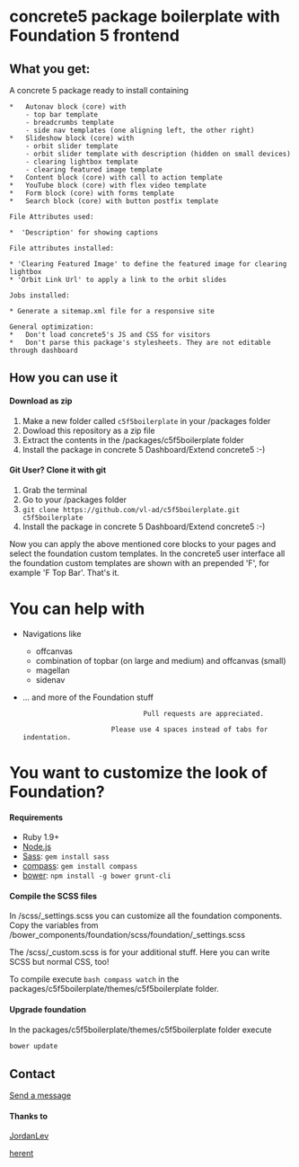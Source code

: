 # concrete5 package boilerplate with Foundation 5 frontend

## What you get:
A concrete 5 package ready to install containing

	*	Autonav block (core) with
		- top bar template
		- breadcrumbs template
		- side nav templates (one aligning left, the other right)
	*	Slideshow block (core) with
		- orbit slider template
		- orbit slider template with description (hidden on small devices)
		- clearing lightbox template 
		- clearing featured image template
	*	Content block (core) with call to action template
	*	YouTube block (core) with flex video template
	*	Form block (core) with forms template
	* 	Search block (core) with button postfix template

	File Attributes used:

	*  'Description' for showing captions

	File attributes installed:

	* 'Clearing Featured Image' to define the featured image for clearing lightbox
	* 'Orbit Link Url' to apply a link to the orbit slides
	
	Jobs installed:

	* Generate a sitemap.xml file for a responsive site
	
	General optimization:
	*	Don't load concrete5's JS and CSS for visitors
	*	Don't parse this package's stylesheets. They are not editable through dashboard



## How you can use it

#### Download as zip
1. Make a new folder called `c5f5boilerplate` in your /packages folder
2. Dowload this repository as a zip file
3. Extract the contents in the /packages/c5f5boilerplate folder
4. Install the package in concrete 5 Dashboard/Extend concrete5 :-)

#### Git User? Clone it with git
1. Grab the terminal
2. Go to your /packages folder
2. `git clone https://github.com/vl-ad/c5f5boilerplate.git c5f5boilerplate`
3. Install the package in concrete 5 Dashboard/Extend concrete5 :-)

Now you can apply the above mentioned core blocks to your pages and select the foundation custom templates. In the concrete5 user interface all the foundation custom templates are shown with an prepended 'F', for example 'F Top Bar'. That's it.

# You can help with

* Navigations like 
 	- offcanvas
 	- combination of topbar (on large and medium) and offcanvas (small)
 	- magellan
 	- sidenav
* ... and more of the Foundation stuff

									Pull requests are appreciated.
									
							Please use 4 spaces instead of tabs for indentation.


# You want to customize the look of Foundation?
#### Requirements

  * Ruby 1.9+
  * [Node.js](http://nodejs.org)
  * [Sass](http://www.sass-lang.org): `gem install sass`
  * [compass](http://compass-style.org/): `gem install compass`
  * [bower](http://bower.io): `npm install -g bower grunt-cli`

#### Compile the SCSS files

In /scss/_settings.scss you can customize all the foundation components. Copy the variables from /bower_components/foundation/scss/foundation/_settings.scss

The /scss/_custom.scss is for your additional stuff. Here you can write SCSS but normal CSS, too!

To compile execute `bash compass watch` in the packages/c5f5boilerplate/themes/c5f5boilerplate folder.

#### Upgrade foundation

In the packages/c5f5boilerplate/themes/c5f5boilerplate folder execute

```bash
bower update
```

## Contact
[Send a message](http://www.concrete5.org/profile/-/view/182432/)


#### Thanks to

[JordanLev](https://github.com/jordanlev/c5_clean_block_templates)

[herent](https://github.com/herent/c5_boilerplate)
